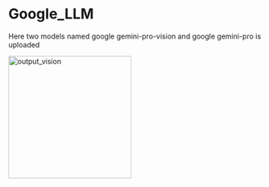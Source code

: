 # Google_LLM
Here two models named google gemini-pro-vision and google gemini-pro is uploaded


<img width="244" alt="output_vision" src="https://github.com/user-attachments/assets/000e5fc9-3920-4025-ae9c-7a1c119e1e49">
